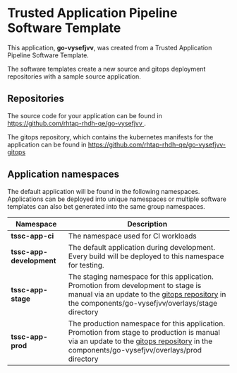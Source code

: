 # Trusted Application Pipeline Software Template

This application, **go-vysefjvv**, was created from a Trusted Application Pipeline Software Template.

The software templates create a new source and gitops deployment repositories with a sample source application. 

## Repositories

The source code for your application can be found in [https://github.com/rhtap-rhdh-qe/go-vysefjvv ](https://github.com/rhtap-rhdh-qe/go-vysefjvv ).
 
The gitops repository, which contains the kubernetes manifests for the application can be found in 
[https://github.com/rhtap-rhdh-qe/go-vysefjvv-gitops ](https://github.com/rhtap-rhdh-qe/go-vysefjvv-gitops ) 

## Application namespaces 

The default application will be found in the following namespaces. Applications can be deployed into unique namespaces or multiple software templates can also bet generated into the same group namespaces.  

|  Namespace   |  Description   |  
| -------- | -------- |
| **tssc-app-ci** | The namespace used for CI workloads |
| **tssc-app-development** | The default application during development. Every build will be deployed to this namespace for testing. |
| **tssc-app-stage** | The staging namespace for this application. Promotion from development to stage is manual via an update to the [gitops repository](https://github.com/rhtap-rhdh-qe/go-vysefjvv-gitops ) in the components/go-vysefjvv/overlays/stage directory |
| **tssc-app-prod** | The production namespace for this application. Promotion from stage to production is manual via an update to the [gitops repository](https://github.com/rhtap-rhdh-qe/go-vysefjvv-gitops ) in the components/go-vysefjvv/overlays/prod directory |